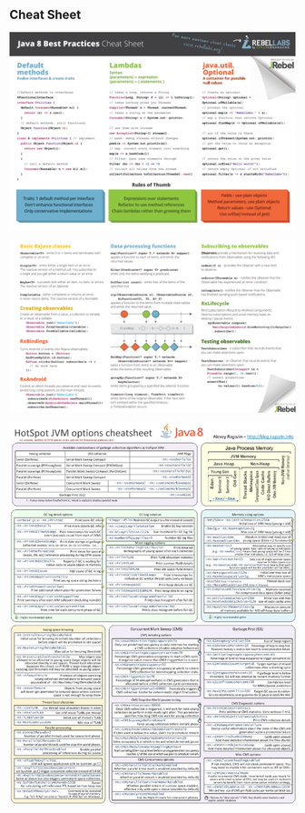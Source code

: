 ## Cheat Sheet

![](assets/CheatSheet-20f75.png)

![](assets/CheatSheet-d59d3.png)

![](assets/CheatSheet-c5b7f.png)
